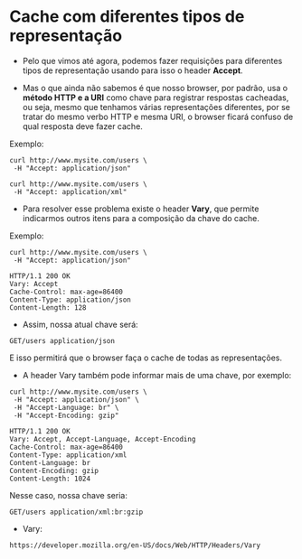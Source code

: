 # Cache com diferentes tipos de representação

- Pelo que vimos até agora, podemos fazer requisições para diferentes tipos de representação usando para isso o header __Accept__.

- Mas o que ainda não sabemos é que nosso browser, por padrão, usa o __método HTTP e a URI__ como chave para registrar respostas cacheadas, ou seja, mesmo que tenhamos várias representações diferentes, por se tratar do mesmo verbo HTTP e mesma URI, o browser ficará confuso de qual resposta deve fazer cache.

Exemplo:

```
curl http://www.mysite.com/users \
 -H "Accept: application/json"
```

```
curl http://www.mysite.com/users \
 -H "Accept: application/xml"
```

- Para resolver esse problema existe o header __Vary__, que permite indicarmos outros itens para a composição da chave do cache.

Exemplo:

```
curl http://www.mysite.com/users \
 -H "Accept: application/json"
```

```
HTTP/1.1 200 OK
Vary: Accept
Cache-Control: max-age=86400
Content-Type: application/json
Content-Length: 128
```

- Assim, nossa atual chave será: 
```
GET/users application/json
```
E isso permitirá que o browser faça o cache de todas as representações.

- A header Vary também pode informar mais de uma chave, por exemplo:

```
curl http://www.mysite.com/users \
 -H "Accept: application/json" \
 -H "Accept-Language: br" \
 -H "Accept-Encoding: gzip"
```

```
HTTP/1.1 200 OK
Vary: Accept, Accept-Language, Accept-Encoding
Cache-Control: max-age=86400
Content-Type: application/xml
Content-Language: br
Content-Encoding: gzip
Content-Length: 1024
```

Nesse caso, nossa chave seria:
```
GET/users application/xml:br:gzip
```

- Vary:

```
https://developer.mozilla.org/en-US/docs/Web/HTTP/Headers/Vary
```